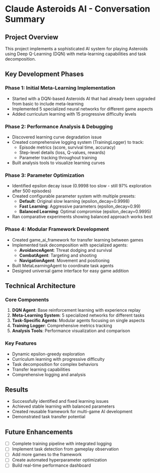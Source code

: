 # Claude Asteroids AI - Conversation Summary

## Project Overview
This project implements a sophisticated AI system for playing Asteroids using Deep Q-Learning (DQN) with meta-learning capabilities and task decomposition.

## Key Development Phases

### Phase 1: Initial Meta-Learning Implementation
- Started with a DQN-based Asteroids AI that had already been upgraded from basic to include meta-learning
- Implemented 5 specialized neural networks for different game aspects
- Added curriculum learning with 15 progressive difficulty levels

### Phase 2: Performance Analysis & Debugging
- Discovered learning curve degradation issue
- Created comprehensive logging system (TrainingLogger) to track:
  - Episode metrics (score, survival time, accuracy)
  - Step-level details (loss, Q-values, rewards)
  - Parameter tracking throughout training
- Built analysis tools to visualize learning curves

### Phase 3: Parameter Optimization
- Identified epsilon decay issue (0.9998 too slow - still 97% exploration after 500 episodes)
- Created configurable parameter system with multiple presets:
  - **Default**: Original slow learning (epsilon_decay=0.9998)
  - **Fast Learning**: Aggressive parameters (epsilon_decay=0.99)
  - **Balanced Learning**: Optimal compromise (epsilon_decay=0.9995)
- Ran comparative experiments showing balanced approach works best

### Phase 4: Modular Framework Development
- Created game_ai_framework for transfer learning between games
- Implemented task decomposition with specialized agents:
  - **AvoidanceAgent**: Threat dodging and survival
  - **CombatAgent**: Targeting and shooting
  - **NavigationAgent**: Movement and positioning
- Built MetaLearningAgent to coordinate task agents
- Designed universal game interface for easy game addition

## Technical Architecture

### Core Components
1. **DQN Agent**: Base reinforcement learning with experience replay
2. **Meta-Learning System**: 5 specialized networks for different tasks
3. **Task-Specific Agents**: Modular agents focusing on single aspects
4. **Training Logger**: Comprehensive metrics tracking
5. **Analysis Tools**: Performance visualization and comparison

### Key Features
- Dynamic epsilon-greedy exploration
- Curriculum learning with progressive difficulty
- Task decomposition for complex behaviors
- Transfer learning capabilities
- Comprehensive logging and analysis

## Results
- Successfully identified and fixed learning issues
- Achieved stable learning with balanced parameters
- Created reusable framework for multi-game AI development
- Demonstrated task transfer potential

## Future Enhancements
- [ ] Complete training pipeline with integrated logging
- [ ] Implement task detection from gameplay observation
- [ ] Add more games to the framework
- [ ] Create automated hyperparameter optimization
- [ ] Build real-time performance dashboard